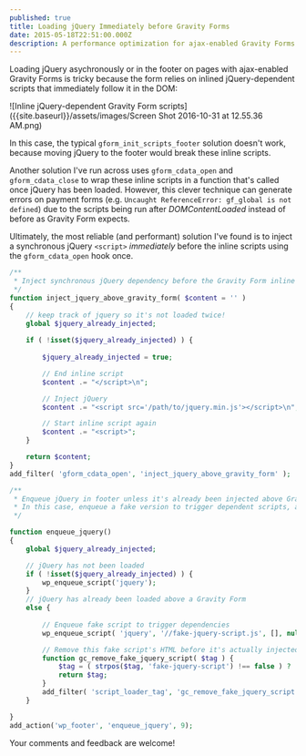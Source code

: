 ```yaml
---
published: true
title: Loading jQuery Immediately before Gravity Forms
date: 2015-05-18T22:51:00.000Z
description: A performance optimization for ajax-enabled Gravity Forms
---
```

Loading jQuery asychronously or in the footer on pages with ajax-enabled Gravity Forms is tricky because the form relies on inlined jQuery-dependent scripts that immediately follow it in the DOM:

![Inline jQuery-dependent Gravity Form scripts]({{site.baseurl}}/assets/images/Screen Shot 2016-10-31 at 12.55.36 AM.png)

In this case, the typical `gform_init_scripts_footer` solution doesn't work, because moving jQuery to the footer would break these inline scripts. 

Another solution I've run across uses `gform_cdata_open` and `gform_cdata_close` to wrap these inline scripts in a function that's called once jQuery has been loaded. However, this clever technique can generate errors on payment forms (e.g. `Uncaught ReferenceError: gf_global is not defined`) due to the scripts being run after _DOMContentLoaded_ instead of before as Gravity Form expects. 

Ultimately, the most reliable (and performant) solution I've found is to inject a synchronous jQuery `<script>` _immediately_ before the inline scripts using the `gform_cdata_open` hook once.

```php
/**
 * Inject synchronous jQuery dependency before the Gravity Form inline scripts
 */
function inject_jquery_above_gravity_form( $content = '' ) 
{
	// keep track of jquery so it's not loaded twice!
	global $jquery_already_injected;
	
	if ( !isset($jquery_already_injected) ) {
		
		$jquery_already_injected = true;

		// End inline script
		$content .= "</script>\n";

		// Inject jQuery
		$content .= "<script src='/path/to/jquery.min.js'></script>\n";		

		// Start inline script again
		$content .= "<script>";
	}

	return $content;
}
add_filter( 'gform_cdata_open', 'inject_jquery_above_gravity_form' );

/**
 * Enqueue jQuery in footer unless it's already been injected above Gravity Form.
 * In this case, enqueue a fake version to trigger dependent scripts, and then remove this fake version.
 */

function enqueue_jquery()
{
	global $jquery_already_injected;

	// jQuery has not been loaded
	if ( !isset($jquery_already_injected) ) {
		wp_enqueue_script('jquery');
	}
	// jQuery has already been loaded above a Gravity Form
	else {
		
		// Enqueue fake script to trigger dependencies
		wp_enqueue_script( 'jquery', '//fake-jquery-script.js', [], null );

		// Remove this fake script's HTML before it's actually injected into the DOM
		function gc_remove_fake_jquery_script( $tag ) {
			$tag = ( strpos($tag, 'fake-jquery-script') !== false ) ? '' : $tag;
			return $tag;
		}
		add_filter( 'script_loader_tag', 'gc_remove_fake_jquery_script' );
	}

}
add_action('wp_footer', 'enqueue_jquery', 9);
```

Your comments and feedback are welcome!
